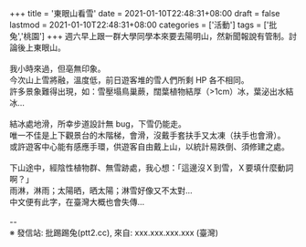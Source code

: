 +++
title = '東眼山看雪'
date = 2021-01-10T22:48:31+08:00
draft = false
lastmod = 2021-01-10T22:48:31+08:00
categories = ['活動']
tags = ['批兔','桃園']
+++
週六早上跟一群大學同學本來要去陽明山，然新聞報說有管制。討論後上東眼山。<br>
<br>
我小時來過，但亳無印象。<br>
今次山上雪將融，溫度低，前日遊客堆的雪人們所剩 HP 各不相同。<br>
許多景象難得出現，如：雪壓塌鳥巢蕨，闊葉植物結厚（>1cm）冰，葉泌出水結冰…<br>
<br>
結冰處地滑，所幸步道設計無 bug，下雪仍能走。<br>
唯一不佳是上下觀景台的木階梯，會滑，沒戴手套扶手又太凍（扶手也會滑）。<br>
或許遊客中心能有感應手環，供遊客自由戴上山，以統計易跌倒、須修建之處。<br>
<br>
下山途中，經陰性植物群、無雪跡處，我心想：「這邊沒Ｘ到雪，Ｘ要填什麼動詞啊？」<br>
雨淋，淋雨；太陽晒，晒太陽；淋雪好像又不太對…<br>
中文便有此字，在臺灣大概也會失傳…<br>
<br>
--<br>
※ 發信站: 批踢踢兔(ptt2.cc), 來自: xxx.xxx.xxx.xxx (臺灣)<br>
